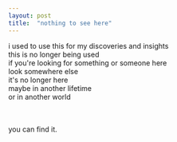 ```yaml
---
layout: post
title:  "nothing to see here"
---
```


i used to use this for my discoveries and insights <br>
this is no longer being used <br>
if you're looking for something or someone here <br>
look somewhere else <br>
it's no longer here<br>
maybe in another lifetime<br>
or in another world<br>

<br>
<br>
you can find it.




